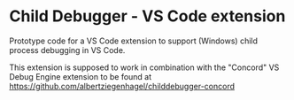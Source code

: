 # Child Debugger - VS Code extension

Prototype code for a VS Code extension to support (Windows) child process debugging in VS Code.

This extension is supposed to work in combination with the "Concord" VS Debug Engine extension to be found at https://github.com/albertziegenhagel/childdebugger-concord
